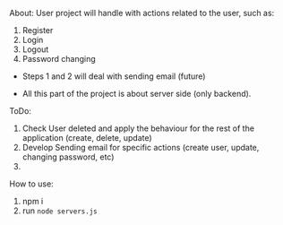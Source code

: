 About:
 User project will handle with actions related to the user, such as:

 1. Register
 2. Login
 3. Logout
 4. Password changing
 
 * Steps 1 and 2 will deal with sending email (future)

 * All this part of the project is about server side (only backend).

 ToDo:
 1. Check User deleted and apply the behaviour for the rest of the application (create, delete, update)
 2. Develop Sending email for specific actions (create user, update, changing password, etc)
 3. 

 How to use:
 1. npm i
 2. run `node servers.js`
 